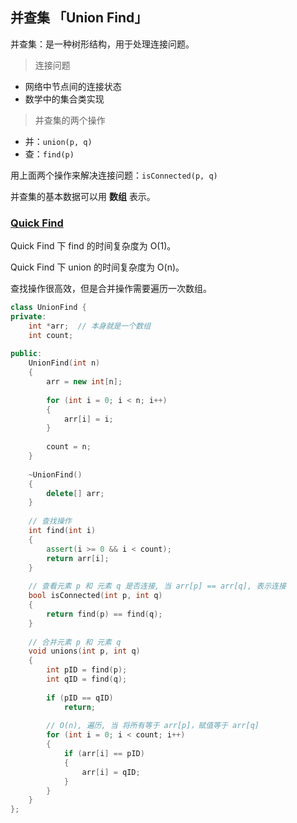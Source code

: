 ## 并查集 「Union Find」

并查集：是一种树形结构，用于处理连接问题。

> 连接问题

* 网络中节点间的连接状态
* 数学中的集合类实现

> 并查集的两个操作

* 并：`union(p, q)`
* 查：`find(p)`

用上面两个操作来解决连接问题：`isConnected(p, q)`

并查集的基本数据可以用 **数组** 表示。

### [Quick Find](https://github.com/steveLauwh/Data-Structures-And-Algorithms/blob/master/Union%20Find/QuickFind.cpp)

Quick Find 下 find 的时间复杂度为 O(1)。

Quick Find 下 union 的时间复杂度为 O(n)。

查找操作很高效，但是合并操作需要遍历一次数组。

```cpp
class UnionFind {
private:
    int *arr;  // 本身就是一个数组
    int count;
    
public:
    UnionFind(int n)
    {
        arr = new int[n];
        
        for (int i = 0; i < n; i++)
        {
            arr[i] = i;
        }
        
        count = n;
    }
    
    ~UnionFind()
    {
        delete[] arr;
    }
    
    // 查找操作
    int find(int i)
    {
        assert(i >= 0 && i < count);
        return arr[i];
    }
    
    // 查看元素 p 和 元素 q 是否连接, 当 arr[p] == arr[q], 表示连接
    bool isConnected(int p, int q)
    {
        return find(p) == find(q);
    }
    
    // 合并元素 p 和 元素 q
    void unions(int p, int q)
    {
        int pID = find(p);
        int qID = find(q);
        
        if (pID == qID)
            return;
        
        // O(n), 遍历, 当 将所有等于 arr[p]，赋值等于 arr[q]
        for (int i = 0; i < count; i++)
        {
            if (arr[i] == pID)
            {
                arr[i] = qID;
            }
        }       
    }    
};
```

